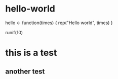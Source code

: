 # hello-world

hello <- function(times) {
  rep("Hello world", times)
}

runif(10)

# this is a test

## another test
